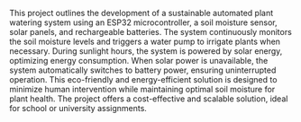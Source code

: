 This project outlines the development of a sustainable automated plant watering system using an ESP32 microcontroller, a soil moisture sensor, solar panels, and rechargeable batteries. The system continuously monitors the soil moisture levels and triggers a water pump to irrigate plants when necessary. During sunlight hours, the system is powered by solar energy, optimizing energy consumption. When solar power is unavailable, the system automatically switches to battery power, ensuring uninterrupted operation. This eco-friendly and energy-efficient solution is designed to minimize human intervention while maintaining optimal soil moisture for plant health. The project offers a cost-effective and scalable solution, ideal for school or university assignments.
